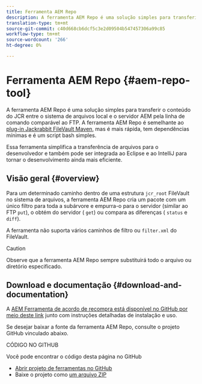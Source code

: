 ```yaml
---
title: Ferramenta AEM Repo
description: A ferramenta AEM Repo é uma solução simples para transferir o conteúdo do JCR entre o sistema de arquivos local e o servidor AEM pela linha de comando comparável ao FTP.
translation-type: tm+mt
source-git-commit: c40d668cb6dcf5c3e2d09504b547457306a99c85
workflow-type: tm+mt
source-wordcount: '266'
ht-degree: 0%

---
```



# Ferramenta AEM Repo {#aem-repo-tool}

A ferramenta AEM Repo é uma solução simples para transferir o conteúdo do JCR entre o sistema de arquivos local e o servidor AEM pela linha de comando comparável ao FTP. A ferramenta AEM Repo é semelhante ao [plug-in Jackrabbit FileVault Maven](https://jackrabbit.apache.org/filevault-package-maven-plugin), mas é mais rápida, tem dependências mínimas e é um script bash simples.

Essa ferramenta simplifica a transferência de arquivos para o desenvolvedor e também pode ser integrada ao Eclipse e ao IntelliJ para tornar o desenvolvimento ainda mais eficiente.

## Visão geral {#overview}

Para um determinado caminho dentro de uma estrutura `jcr_root` FileVault no sistema de arquivos, a ferramenta AEM Repo cria um pacote com um único filtro para toda a subárvore e empurra-o para o servidor (similar ao FTP `put`), o obtém do servidor ( `get`) ou compara as diferenças ( `status` e `diff`).

A ferramenta não suporta vários caminhos de filtro ou `filter.xml` do FileVault.

>[!CAUTION]
>
>Observe que a ferramenta AEM Repo sempre substituirá todo o arquivo ou diretório especificado.

## Download e documentação {#download-and-documentation}

A [AEM Ferramenta de acordo de recompra está disponível no GitHub por meio deste link](https://github.com/Adobe-Marketing-Cloud/tools/tree/master/repo) junto com instruções detalhadas de instalação e uso.

Se desejar baixar a fonte da ferramenta AEM Repo, consulte o projeto GitHub vinculado abaixo.

CÓDIGO NO GITHUB

Você pode encontrar o código desta página no GitHub

* [Abrir projeto de ferramentas no GitHub](https://github.com/Adobe-Marketing-Cloud/tools)
* Baixe o projeto como [um arquivo ZIP](https://github.com/Adobe-Marketing-Cloud/tools/archive/master.zip)
